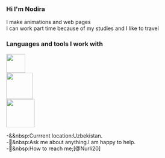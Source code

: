 ### Hi I'm Nodira 
<!-- About myself-->
I make animations and web pages<br/>
I can work part time because of my studies and I like to travel

### Languages and tools I work with
<code><img src="https://user-images.githubusercontent.com/101955512/186041348-5083f2ab-5183-4875-b63b-3522f0cd3e51.png" width="50px">
  <img src="https://user-images.githubusercontent.com/101955512/186041782-731c79d5-bf16-4f23-8762-71ea263623fe.png" width="70px">
  <img src="https://user-images.githubusercontent.com/101955512/186043626-cf5fa934-bc95-45eb-a31c-490983d72349.png" width="75px"></code>
<br/>

-&&nbsp:Currrent location:Uzbekistan.<br/>
-📑&nbsp:Ask me about anything.I am happy to help.<br/>
-📰&nbsp:How to reach me;[@Nurli20]


